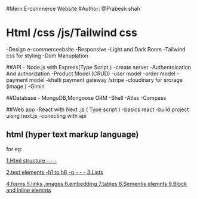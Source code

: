#Mern E-commerce Website 
#Author: @Prabesh shah 
# Html /css /js/Tailwind css
-Design e-commerceebsite 
-Responsive 
-Light and Dark Room
-Tailwind css for styling 
-Dom Manuplation


##API - Node.js with Express(Type Script )
-create server 
-Authentoication And authorization 
-Product Model (CRUD)
-user model
-order model 
-payment model 
-khalti payment gateway /stripe 
-cloudinary for srorage (image )
-Gimin

##Database - MongoDB,Mongoose ORM
-Shell 
-Atlas
-Compass

##Web app -React with Next .js ( Type script )
-basics react 
-build project uisng next.js 
-conecting with api 

## html (hyper text markup language)
for eg:<a href="https://www.example.com">

1.Html structure 
-<html> </html>
-<head> <head>
-<body> <body>

2.text elements 
-h1 to h6
-p
-<strong> </strong >
<emphasis><emphasis>
-<sub></sub >
-<sup></sup>
3.Lists

4.forms 
5.links ,images 
6.embedding 
7.tables 
8.Sementis elemnts 
9.Block and inline elemnts